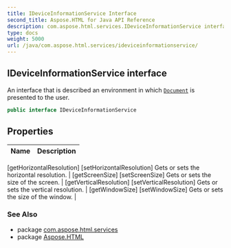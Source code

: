 ```yaml
---
title: IDeviceInformationService Interface
second_title: Aspose.HTML for Java API Reference
description: com.aspose.html.services.IDeviceInformationService interface. An interface that is described an environment in which Document is presented to the user
type: docs
weight: 5000
url: /java/com.aspose.html.services/ideviceinformationservice/
---
```

## IDeviceInformationService interface

An interface that is described an environment in which [`Document`](../../com.aspose.html.dom/document/) is presented to the user.

```java
public interface IDeviceInformationService
```

## Properties

| Name | Description |
| --- | --- |
[getHorizontalResolution]
[setHorizontalResolution] Gets or sets the horizontal resolution. |
[getScreenSize]
[setScreenSize] Gets or sets the size of the screen. |
[getVerticalResolution]
[setVerticalResolution] Gets or sets the vertical resolution. |
[getWindowSize]
[setWindowSize] Gets or sets the size of the window. |

### See Also

* package [com.aspose.html.services](../../com.aspose.html.services/)
* package [Aspose.HTML](../../)
